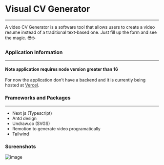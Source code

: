 # Visual CV Generator

---
A video CV Generator is a software tool that allows users to create a video
resume instead of a traditional text-based one. Just fill up the form and see the magic. 😎☕

### Application Information

---
#### Note application requires node version greater than 16

For now the application don't have a backend and it is 
currently being hosted at [Vercel](https://visual-resume.vercel.app).


### Frameworks and Packages

---

- Next js (Typescript)
- Antd design
- Undraw.co (SVGS)
- Remotion to generate video programatically
- Tailwind


### Screenshots

![image](https://user-images.githubusercontent.com/49373020/215343677-3f9db86b-bd02-4a3d-92c5-2e43a67b7b17.png)
